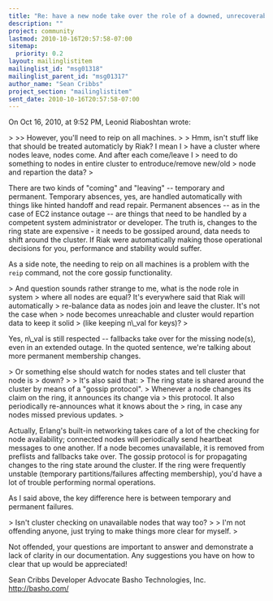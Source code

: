 ```yaml
---
title: "Re: have a new node take over the role of a downed,	unrecoverable node?"
description: ""
project: community
lastmod: 2010-10-16T20:57:58-07:00
sitemap:
  priority: 0.2
layout: mailinglistitem
mailinglist_id: "msg01318"
mailinglist_parent_id: "msg01317"
author_name: "Sean Cribbs"
project_section: "mailinglistitem"
sent_date: 2010-10-16T20:57:58-07:00
---
```


On Oct 16, 2010, at 9:52 PM, Leonid Riaboshtan wrote:

&gt; &gt;&gt; However, you'll need to reip on all machines.
&gt; 
&gt; Hmm, isn't stuff like that should be treated automaticly by Riak? I mean I 
&gt; have a cluster where nodes leave, nodes come. And after each come/leave I 
&gt; need to do something to nodes in entire cluster to entroduce/remove new/old 
&gt; node and repartion the data?
&gt; 

There are two kinds of "coming" and "leaving" -- temporary and permanent. 
Temporary absences, yes, are handled automatically with things like hinted 
handoff and read repair. Permanent absences -- as in the case of EC2 instance 
outage -- are things that need to be handled by a competent system 
administrator or developer. The truth is, changes to the ring state are 
expensive - it needs to be gossiped around, data needs to shift around the 
cluster. If Riak were automatically making those operational decisions for 
you, performance and stability would suffer.

As a side note, the needing to reip on all machines is a problem with the 
`reip` command, not the core gossip functionality.

&gt; And question sounds rather strange to me, what is the node role in system 
&gt; where all nodes are equal? It's everywhere said that Riak will automatically 
&gt; re-balance data as nodes join and leave the cluster. It's not the case when 
&gt; node becomes unreachable and cluster would repartion data to keep it solid 
&gt; (like keeping n\\_val for keys)? 
&gt; 

Yes, n\\_val is still respected -- fallbacks take over for the missing node(s), 
even in an extended outage. In the quoted sentence, we're talking about more 
permanent membership changes.

&gt; Or something else should watch for nodes states and tell cluster that node is 
&gt; down? 
&gt; 
&gt; It's also said that:
&gt; The ring state is shared around the cluster by means of a "gossip protocol". 
&gt; Whenever a node changes its claim on the ring, it announces its change via 
&gt; this protocol. It also periodically re-announces what it knows about the 
&gt; ring, in case any nodes missed previous updates.
&gt; 

Actually, Erlang's built-in networking takes care of a lot of the checking for 
node availability; connected nodes will periodically send heartbeat messages to 
one another. If a node becomes unavailable, it is removed from preflists and 
fallbacks take over. The gossip protocol is for propagating changes to the 
ring state around the cluster. If the ring were frequently unstable (temporary 
partitions/failures affecting membership), you'd have a lot of trouble 
performing normal operations.

As I said above, the key difference here is between temporary and permanent 
failures.

&gt; Isn't cluster checking on unavailable nodes that way too?
&gt; 
&gt; I'm not offending anyone, just trying to make things more clear for myself.
&gt; 

Not offended, your questions are important to answer and demonstrate a lack of 
clarity in our documentation. Any suggestions you have on how to clear that up 
would be appreciated!


Sean Cribbs 
Developer Advocate
Basho Technologies, Inc.
http://basho.com/

